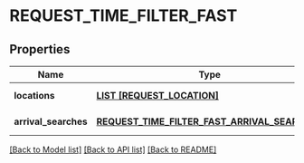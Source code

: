# REQUEST_TIME_FILTER_FAST

## Properties
Name | Type | Description | Notes
------------ | ------------- | ------------- | -------------
**locations** | [**LIST [REQUEST_LOCATION]**](RequestLocation.md) |  | [default to null]
**arrival_searches** | [**REQUEST_TIME_FILTER_FAST_ARRIVAL_SEARCHES**](RequestTimeFilterFastArrivalSearches.md) |  | [default to null]

[[Back to Model list]](../README.md#documentation-for-models) [[Back to API list]](../README.md#documentation-for-api-endpoints) [[Back to README]](../README.md)


